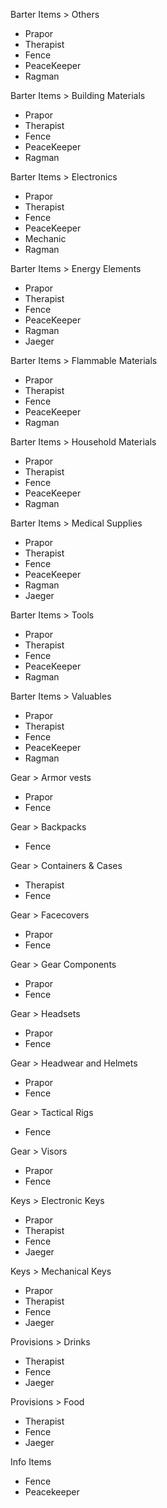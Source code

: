 Barter Items > Others
- Prapor
- Therapist
- Fence
- PeaceKeeper
- Ragman

Barter Items > Building Materials
- Prapor
- Therapist
- Fence
- PeaceKeeper
- Ragman

Barter Items > Electronics
- Prapor
- Therapist
- Fence
- PeaceKeeper
- Mechanic
- Ragman

Barter Items > Energy Elements
- Prapor
- Therapist
- Fence
- PeaceKeeper
- Ragman
- Jaeger

Barter Items > Flammable Materials
- Prapor
- Therapist
- Fence
- PeaceKeeper
- Ragman

Barter Items > Household Materials
- Prapor
- Therapist
- Fence
- PeaceKeeper
- Ragman

Barter Items > Medical Supplies
- Prapor
- Therapist
- Fence
- PeaceKeeper
- Ragman
- Jaeger

Barter Items > Tools
- Prapor
- Therapist
- Fence
- PeaceKeeper
- Ragman

Barter Items > Valuables
- Prapor
- Therapist
- Fence
- PeaceKeeper
- Ragman

Gear > Armor vests
- Prapor
- Fence

Gear > Backpacks
- Fence

Gear > Containers & Cases
- Therapist
- Fence

Gear > Facecovers
- Prapor
- Fence

Gear > Gear Components
- Prapor
- Fence

Gear > Headsets
- Prapor
- Fence

Gear > Headwear and Helmets
- Prapor
- Fence

Gear > Tactical Rigs
- Fence

Gear > Visors
- Prapor
- Fence

Keys > Electronic Keys
- Prapor
- Therapist
- Fence
- Jaeger

Keys > Mechanical Keys
- Prapor
- Therapist
- Fence
- Jaeger

Provisions > Drinks
- Therapist
- Fence
- Jaeger

Provisions > Food
- Therapist
- Fence
- Jaeger

Info Items
- Fence
- Peacekeeper
